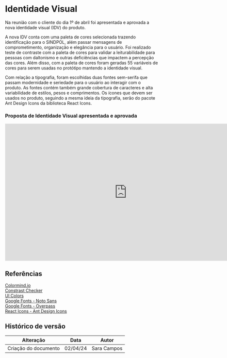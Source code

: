 # Identidade Visual

Na reunião com o cliente do dia 1º de abril foi apresentada e aprovada a nova identidade visual (IDV) do produto. 

A nova IDV conta com uma paleta de cores selecionada trazendo identificação para o SINDPOL, além passar mensagens de comprometimento, organização e elegância para o usuário. Foi realizado teste de contraste com a paleta de cores para validar a leiturabilidade para pessoas com daltonismo e outras deficiências que impactem a percepção das cores. Além disso, com a paleta de cores foram geradas 55 variáveis de cores para serem usadas no protótipo mantendo a identidade visual.

Com relação a tipografia, foram escolhidas duas fontes sem-serifa que passam modernidade e seriedade para o usuário ao interagir com o produto. As fontes contém também grande cobertura de caracteres e alta variabilidade de estilos, pesos e comprimentos. Os ícones que devem ser usados no produto, seguindo a mesma ideia da tipografia, serão do pacote Ant Design Icons da biblioteca React Icons.


### Proposta de Identidade Visual apresentada e aprovada
<iframe style="border: 1px solid rgba(0, 0, 0, 0.1);" width="800" height="450" src="https://www.figma.com/embed?embed_host=share&url=https%3A%2F%2Fwww.figma.com%2Fproto%2Frgl6c0lXvhJ0vI6pmL352q%2FProposta-de-IDV%3Fpage-id%3D0%253A1%26type%3Ddesign%26node-id%3D6-2288%26viewport%3D461%252C927%252C0.48%26t%3DFYT2mvh3mVrTcSJp-1%26scaling%3Dcontain%26mode%3Ddesign" allowfullscreen></iframe>

## Referências
[Colormind.io](http://colormind.io/)  
[Constrast Checker](https://contrastchecker.com/)  
[UI Colors](https://uicolors.app/create)  
[Google Fonts - Noto Sans](https://fonts.google.com/noto/specimen/Noto+Sans)  
[Google Fonts - Overpass](https://fonts.google.com/specimen/Overpass)  
[React Icons - Ant Design Icons](https://react-icons.github.io/react-icons/icons/ai/)  

## Histórico de versão

| Alteração | Data | Autor | 
| - | - | - |
| Criação do documento | 02/04/24 | Sara Campos |